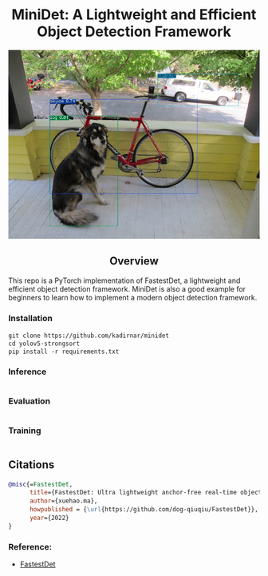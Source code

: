 <div align="center">
<h1>
  MiniDet: A Lightweight and Efficient Object Detection Framework
</h1>

<h4>
    <img width="700" alt="teaser" src="docs/output.jpg">
</h4>
</div>

## <div align="center">Overview</div>

This repo is a PyTorch implementation of FastestDet, a lightweight and efficient object detection framework. MiniDet is also a good example for beginners to learn how to implement a modern object detection framework.

### Installation

```
git clone https://github.com/kadirnar/minidet
cd yolov5-strongsort
pip install -r requirements.txt
```

### Inference
```

```
### Evaluation
```

```
### Training
```

```


## Citations
```bibtex
@misc{=FastestDet,
      title={FastestDet: Ultra lightweight anchor-free real-time object detection algorithm.},
      author={xuehao.ma},
      howpublished = {\url{https://github.com/dog-qiuqiu/FastestDet}},
      year={2022}
}
```

### Reference:
 - [FastestDet](https://github.com/dog-qiuqiu/FastestDet)

